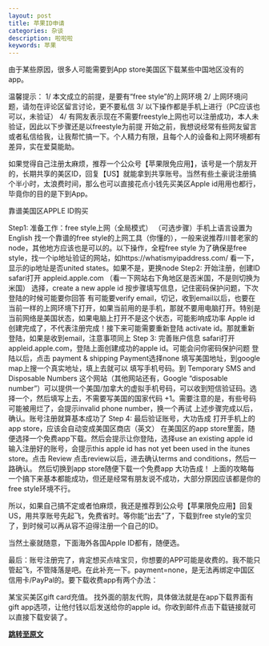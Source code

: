 ```yaml
---
layout: post
title: 苹果ID申请
categories: 杂谈
description: 啦啦啦
keywords: 苹果
---
```


由于某些原因，很多人可能需要到App store美国区下载某些中国地区没有的app。

温馨提示：
1/ 本文成立的前提，是要有“free style”的上网环境
2/ 上网环境问题，请勿在评论区留言讨论，更不要私信
3/ 以下操作都是手机上进行（PC应该也可以，未验证）
4/ 有网友表示现在不需要freestyle上网也可以注册成功，本人未验证，因此以下步骤还是以freestyle为前提
开始之前，我想说经常有些网友留言或者私信给我，让我帮忙搞一下。个人精力有限，且每个人的设备和上网环境都有差异，实在爱莫能助。

如果觉得自己注册太麻烦，推荐一个公众号【苹果限免应用】，该号是一个朋友开的，长期共享的美区ID，回复【US】就能拿到共享账号。当然有些土豪说注册搞个半小时，太浪费时间，那么也可以直接花点小钱先买美区Apple id用用也都行，毕竟你的目的是下到App。

靠谱美国区APPLE ID购买

Step1: 准备工作：free style上网（全局模式）
（可选步骤）手机上语言设置为English
找一个靠谱的free style的上网工具（你懂的），一般来说推荐川普老家的node，其他地方应该也是可以的。以下操作，全程free style
为了确保是free style，找一个ip地址验证的网站，如https://whatismyipaddress.com/ 看一下，显示的ip地址是否united states。如果不是，更换node
Step2: 开始注册，创建ID
safari打开 appleid.apple.com （看一下网站右下角地区是否米国，不是则切换为米国）
选择，create a new apple id
按步骤填写信息，记住密码保护问题，下次登陆的时候可能要你回答
有可能要verify email，切记，收到email以后，也要在当前一样的上网环境下打开，如果当前用的是手机，那就不要用电脑打开。特别是当前网络是美国状态，如果电脑上打开不是这个状态，可能影响成功率
Apple id创建完成了，不代表注册完成！接下来可能需要重新登陆 activate id。那就重新登陆，如果是收到email，注意事项同上
Step 3: 完善账户信息
safari打开 appleid.apple.com，登陆上面创建成功的apple id。可能会问你密码保护问题
登陆以后，点击 payment & shipping
Payment选择none
填写美国地址，到google map上搜一个真实地址，填上去就可以
填写手机号码。到 Temporary SMS and Disposable Numbers 这个网站（其他网站还有，Google “disposable number”）可以提供一个美国/加拿大的虚拟手机号码，可以收到短信验证码。选择一个，然后填写上去，不需要写美国的国家代码 +1。需要注意的是，有些号码可能被用烂了，会提示invalid phone number，换一个再试
上述步骤完成以后，确认。账号注册就算基本成功了
Step 4: 最后验证账号，大功告成
打开手机上的app store，应该会自动变成美国区商店（英文）
在美国区的app store里面，随便选择一个免费app下载。然后会提示让你登陆，选择use an existing apple id
输入注册好的账号，会提示this apple id has not yet been used in the itunes store。点击 Review
点击review以后，进去确认terms and conditions，然后一路确认。
然后切换到app store随便下载一个免费app
大功告成！
上面的攻略每一个搞下来基本都能成功，但还是经常有朋友说不成功，大部分原因应该都是你的free style环境不行。

所以，如果自己搞不定或者怕麻烦，我还是推荐到公众号【苹果限免应用】回复US，用共享账号先起飞，免费省时。等你能“出去”了，下载到free style的宝贝了，到时候可以再从容不迫得注册一个自己的ID。

当然土豪就随意，下面海外各国Apple ID都有，随便选。

最后：账号注册完了，肯定想买点啥宝贝，你想要的APP可能是收费的。我不能只管起飞，不管降落是吧。在此补充一下。payment=none，是无法再绑定中国区信用卡/PayPal的。要下载收费app有两个办法：

某宝买美区gift card充值。
找外面的朋友代购，具体做法就是在app下载界面有gift app选项，让他付钱以后发送给你的apple id。你收到邮件点击下载链接就可以直接下载安装了。

**[跳转至原文](https://zhuanlan.zhihu.com/p/36574047)**
